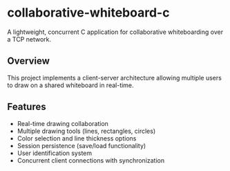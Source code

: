 # collaborative-whiteboard-c
A lightweight, concurrent C application for collaborative whiteboarding over a TCP network.

## Overview
This project implements a client-server architecture allowing multiple users to draw on a shared whiteboard in real-time.

## Features
- Real-time drawing collaboration
- Multiple drawing tools (lines, rectangles, circles)
- Color selection and line thickness options
- Session persistence (save/load functionality)
- User identification system
- Concurrent client connections with synchronization